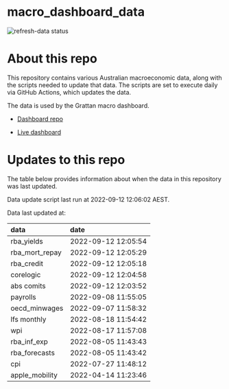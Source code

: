 
<!-- README.md is generated from README.Rmd. Please edit that file -->

# macro\_dashboard\_data

<!-- badges: start -->

![refresh-data
status](https://github.com/grattan/macro_dashboard_data/workflows/refresh-data/badge.svg)

<!-- badges: end -->

# About this repo

This repository contains various Australian macroeconomic data, along
with the scripts needed to update that data. The scripts are set to
execute daily via GitHub Actions, which updates the data.

The data is used by the Grattan macro dashboard.

  - [Dashboard repo](https://github.com/grattan/macrodashboard)

  - [Live dashboard](https://mattcowgill.shinyapps.io/macrodashboard/)

# Updates to this repo

The table below provides information about when the data in this
repository was last updated.

Data update script last run at 2022-09-12 12:06:02 AEST.

Data last updated at:

| data             | date                |
| :--------------- | :------------------ |
| rba\_yields      | 2022-09-12 12:05:54 |
| rba\_mort\_repay | 2022-09-12 12:05:29 |
| rba\_credit      | 2022-09-12 12:05:18 |
| corelogic        | 2022-09-12 12:04:58 |
| abs comits       | 2022-09-12 12:03:52 |
| payrolls         | 2022-09-08 11:55:05 |
| oecd\_minwages   | 2022-09-07 11:58:32 |
| lfs monthly      | 2022-08-18 11:54:42 |
| wpi              | 2022-08-17 11:57:08 |
| rba\_inf\_exp    | 2022-08-05 11:43:43 |
| rba\_forecasts   | 2022-08-05 11:43:42 |
| cpi              | 2022-07-27 11:48:12 |
| apple\_mobility  | 2022-04-14 11:23:46 |
